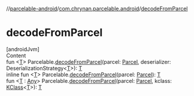 //[parcelable-android](../index.md)/[com.chrynan.parcelable.android](index.md)/[decodeFromParcel](decode-from-parcel.md)



# decodeFromParcel  
[androidJvm]  
Content  
fun <[T](decode-from-parcel.md)> Parcelable.[decodeFromParcel](decode-from-parcel.md)(parcel: [Parcel](https://developer.android.com/reference/kotlin/android/os/Parcel.html), deserializer: DeserializationStrategy<[T](decode-from-parcel.md)>): [T](decode-from-parcel.md)  
inline fun <[T](decode-from-parcel.md)> Parcelable.[decodeFromParcel](decode-from-parcel.md)(parcel: [Parcel](https://developer.android.com/reference/kotlin/android/os/Parcel.html)): [T](decode-from-parcel.md)  
fun <[T](decode-from-parcel.md) : [Any](https://kotlinlang.org/api/latest/jvm/stdlib/kotlin/-any/index.html)> Parcelable.[decodeFromParcel](decode-from-parcel.md)(parcel: [Parcel](https://developer.android.com/reference/kotlin/android/os/Parcel.html), kclass: [KClass](https://kotlinlang.org/api/latest/jvm/stdlib/kotlin.reflect/-k-class/index.html)<[T](decode-from-parcel.md)>): [T](decode-from-parcel.md)  



